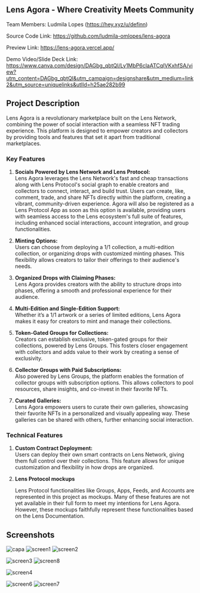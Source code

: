 ## Lens Agora - Where Creativity Meets Community

Team Members: Ludmila Lopes (https://hey.xyz/u/definn)

Source Code Link: https://github.com/ludmila-omlopes/lens-agora

Preview Link: https://lens-agora.vercel.app/

Demo Video/Slide Deck Link: https://www.canva.com/design/DAGbg_qbtQI/Ly1MbP6claATCqIVKxhfSA/view?utm_content=DAGbg_qbtQI&utm_campaign=designshare&utm_medium=link2&utm_source=uniquelinks&utlId=h25ae282b99

## Project Description
Lens Agora is a revolutionary marketplace built on the Lens Network, combining the power of social interaction with a seamless NFT trading experience. This platform is designed to empower creators and collectors by providing tools and features that set it apart from traditional marketplaces.

### Key Features
1.  **Socials Powered by Lens Network and Lens Protocol:**  
    Lens Agora leverages the Lens Network's fast and cheap transactions along with Lens Protocol's social graph to enable creators and collectors to connect, interact, and build trust. Users can create, like, comment, trade, and share NFTs directly within the platform, creating a vibrant, community-driven experience. Agora will also be registered as a Lens Protocol App as soon as this option is available, providing users with seamless access to the Lens ecosystem's full suite of features, including enhanced social interactions, account integration, and group functionalities.
    
2.  **Minting Options:**  
    Users can choose from deploying a 1/1 collection, a multi-edition collection, or organizing drops with customized minting phases. This flexibility allows creators to tailor their offerings to their audience's needs.
    
3.  **Organized Drops with Claiming Phases:**  
    Lens Agora provides creators with the ability to structure drops into phases, offering a smooth and professional experience for their audience.
    
4.  **Multi-Edition and Single-Edition Support:**  
    Whether it’s a 1/1 artwork or a series of limited editions, Lens Agora makes it easy for creators to mint and manage their collections.
    
5.  **Token-Gated Groups for Collections:**  
    Creators can establish exclusive, token-gated groups for their collections, powered by Lens Groups. This fosters closer engagement with collectors and adds value to their work by creating a sense of exclusivity.
    
6.  **Collector Groups with Paid Subscriptions:**  
    Also powered by Lens Groups, the platform enables the formation of collector groups with subscription options. This allows collectors to pool resources, share insights, and co-invest in their favorite NFTs.
    
7.  **Curated Galleries:**  
    Lens Agora empowers users to curate their own galleries, showcasing their favorite NFTs in a personalized and visually appealing way. These galleries can be shared with others, further enhancing social interaction.

### **Technical Features**

1.  **Custom Contract Deployment:**  
    Users can deploy their own smart contracts on Lens Network, giving them full control over their collections. This feature allows for unique customization and flexibility in how drops are organized.
    
2.  **Lens Protocol mockups**
    
    Lens Protocol functionalities like Groups, Apps, Feeds, and Accounts are represented in this project as mockups. Many of these features are not yet available in their full form to meet my intentions for Lens Agora. However, these mockups faithfully represent these functionalities based on the Lens Documentation.

## Screenshots

![capa](https://github.com/user-attachments/assets/aae899c1-f87d-44c3-9bc6-38a646ac3d28)
![screen1](https://github.com/user-attachments/assets/b20164eb-0c67-4770-95e9-34de4ea01281)
![screen2](https://github.com/user-attachments/assets/08072270-c2a7-4960-956b-9c4390f74833)

![screen3](https://github.com/user-attachments/assets/aa5f500f-2cc8-4342-9de1-7c088c5a2b8c)
![screen8](https://github.com/user-attachments/assets/c121ba36-79d1-49ec-b87e-cee614cb28a1)

![screen4](https://github.com/user-attachments/assets/5ca366aa-b3e9-4e26-bec2-62668f57ba49)

![screen6](https://github.com/user-attachments/assets/06a0ff1c-7f44-4cbe-80a4-c0cf6144de43)
![screen7](https://github.com/user-attachments/assets/d30d220a-ca7b-41d5-9e6c-0431b26bc467)


